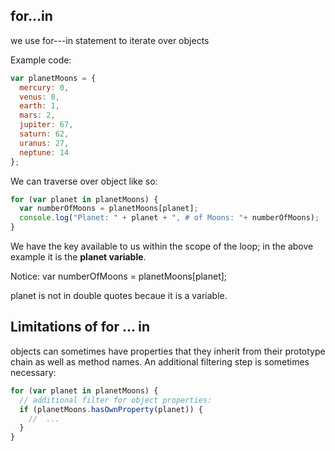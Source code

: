 ## for...in 
we use for---in statement to iterate over objects

Example code:

```javascript
var planetMoons = {
  mercury: 0,
  venus: 0,
  earth: 1,
  mars: 2,
  jupiter: 67,
  saturn: 62,
  uranus: 27,
  neptune: 14
};
```
We can traverse over object like so:

```javascript
for (var planet in planetMoons) {
  var numberOfMoons = planetMoons[planet];
  console.log("Planet: " + planet + ", # of Moons: "+ numberOfMoons);
}
```
We have the key available to us within the scope of the loop; in the above example it is the **planet variable**. 

Notice: var numberOfMoons = planetMoons[planet];

planet is not in double quotes becaue it is a variable.

## Limitations of for ... in

 objects can sometimes have properties that they inherit from their prototype chain as well as method names. An additional filtering step is sometimes necessary:

```javascript
for (var planet in planetMoons) {
  // additional filter for object properties:
  if (planetMoons.hasOwnProperty(planet)) {
    //  ...
  }
}
```